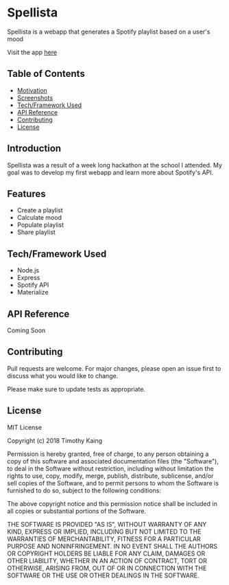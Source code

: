 # Spellista

Spellista is a webapp that generates a Spotify playlist based on a user's mood

Visit the app [here](https://spellista.herokuapp.com)

## Table of Contents
- [Motivation](#motivation)
- [Screenshots](#screenshots)
- [Tech/Framework Used](#tech/framework-used)
- [API Reference](#api-reference)
- [Contributing](#contributing)
- [License](#license)

## Introduction

Spellista was a result of a week long hackathon at the school I attended. My goal was to develop my first webapp and learn more about Spotify's API.

## Features

- Create a playlist
- Calculate mood
- Populate playlist
- Share playlist

## Tech/Framework Used

- Node.js
- Express
- Spotify API
- Materialize

## API Reference

Coming Soon

## Contributing
Pull requests are welcome. For major changes, please open an issue first to discuss what you would like to change.

Please make sure to update tests as appropriate.

## License
MIT License

Copyright (c) 2018 Timothy Kaing

Permission is hereby granted, free of charge, to any person obtaining a copy
of this software and associated documentation files (the "Software"), to deal
in the Software without restriction, including without limitation the rights
to use, copy, modify, merge, publish, distribute, sublicense, and/or sell
copies of the Software, and to permit persons to whom the Software is
furnished to do so, subject to the following conditions:

The above copyright notice and this permission notice shall be included in all
copies or substantial portions of the Software.

THE SOFTWARE IS PROVIDED "AS IS", WITHOUT WARRANTY OF ANY KIND, EXPRESS OR
IMPLIED, INCLUDING BUT NOT LIMITED TO THE WARRANTIES OF MERCHANTABILITY,
FITNESS FOR A PARTICULAR PURPOSE AND NONINFRINGEMENT. IN NO EVENT SHALL THE
AUTHORS OR COPYRIGHT HOLDERS BE LIABLE FOR ANY CLAIM, DAMAGES OR OTHER
LIABILITY, WHETHER IN AN ACTION OF CONTRACT, TORT OR OTHERWISE, ARISING FROM,
OUT OF OR IN CONNECTION WITH THE SOFTWARE OR THE USE OR OTHER DEALINGS IN THE
SOFTWARE.
